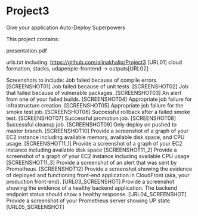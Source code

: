 # Project3
Give your application Auto-Deploy Superpowers

This project contains:

presentation.pdf

urls.txt including:
https://github.com/alinakhaliq/Project3 [URL01]
cloud formation, stacks, udapeople-frontend -> outputs[URL02]

Screenshots to include:
Job failed because of compile errors. [SCREENSHOT01]
Job failed because of unit tests. [SCREENSHOT02]
Job that failed because of vulnerable packages. [SCREENSHOT03]
An alert from one of your failed builds. [SCREENSHOT04]
Appropriate job failure for infrastructure creation. [SCREENSHOT05]
Appropriate job failure for the smoke test job. [SCREENSHOT06]
Successful rollback after a failed smoke test. [SCREENSHOT07]
Successful promotion job. [SCREENSHOT08]
Successful cleanup job. [SCREENSHOT09]
Only deploy on pushed to master branch. [SCREENSHOT10]
Provide a screenshot of a graph of your EC2 instance including available memory, available disk space, and CPU usage. [SCREENSHOT11_1]
Provide a screenshot of a graph of your EC2 instance including available disk space [SCREENSHOT11_2]
Provide a screenshot of a graph of your EC2 instance including available CPU usage [SCREENSHOT11_3]
Provide a screenshot of an alert that was sent by Prometheus. [SCREENSHOT12]
Provide a screenshot showing the evidence of deployed and functioning front-end application in CloudFront (aka, your production front-end). [URL03_SCREENSHOT]
Provide a screenshot showing the evidence of a healthy backend application. The backend endpoint status should show a healthy response. [URL04_SCREENSHOT]
Provide a screenshot of your Prometheus server showing UP state [URL05_SCREENSHOT]